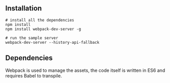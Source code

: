 ## Installation

```
# install all the dependencies
npm install
npm install webpack-dev-server -g

# run the sample server
webpack-dev-server --history-api-fallback

```

## Dependencies

Webpack is used to manage the assets, the code itself is written in ES6 and requires Babel to transpile.
